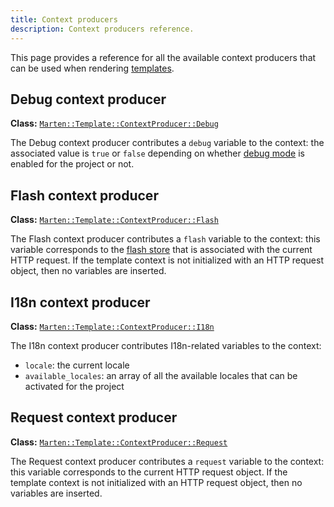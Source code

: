 ```yaml
---
title: Context producers
description: Context producers reference.
---
```


This page provides a reference for all the available context producers that can be used when rendering [templates](../introduction).

## Debug context producer

**Class:** [`Marten::Template::ContextProducer::Debug`](pathname:///api/0.2/Marten/Template/ContextProducer/Debug.html)

The Debug context producer contributes a `debug` variable to the context: the associated value is `true` or `false` depending on whether [debug mode](../../development/reference/settings#debug) is enabled for the project or not.

## Flash context producer

**Class:** [`Marten::Template::ContextProducer::Flash`](pathname:///api/0.2/Marten/Template/ContextProducer/Flash.html)

The Flash context producer contributes a `flash` variable to the context: this variable corresponds to the [flash store](../../handlers-and-http/introduction#using-the-flash-store) that is associated with the current HTTP request. If the template context is not initialized with an HTTP request object, then no variables are inserted.

## I18n context producer

**Class:** [`Marten::Template::ContextProducer::I18n`](pathname:///api/0.2/Marten/Template/ContextProducer/I18n.html)

The I18n context producer contributes I18n-related variables to the context:

* `locale`: the current locale
* `available_locales`: an array of all the available locales that can be activated for the project

## Request context producer

**Class:** [`Marten::Template::ContextProducer::Request`](pathname:///api/0.2/Marten/Template/ContextProducer/Request.html)

The Request context producer contributes a `request` variable to the context: this variable corresponds to the current HTTP request object. If the template context is not initialized with an HTTP request object, then no variables are inserted.

